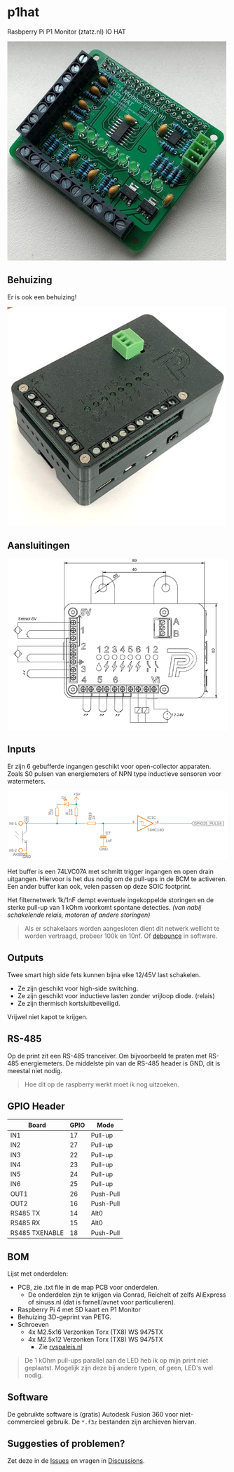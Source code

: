 # p1hat
Rasbperry Pi P1 Monitor (ztatz.nl) IO HAT

![pcb](./doc/img/thumbnail_pcb.jpg)

## Behuizing
Er is ook een behuizing!

![render](./doc/img/thumbnail_enclosure.jpg)


## Aansluitingen

![aansluitingen](./doc/img/drawing_1.png)

## Inputs

Er zijn 6 gebufferde ingangen geschikt voor open-collector apparaten.
Zoals S0 pulsen van energiemeters of NPN type inductieve sensoren voor watermeters.

![inputs](./doc/img/input.png)

Het buffer is een 74LVC07A met schmitt trigger ingangen en open drain uitgangen. 
Hiervoor is het dus nodig om de pull-ups in de BCM te activeren. 
Een ander buffer kan ook, velen passen op deze SOIC footprint.

Het filternetwerk 1k/1nF dempt eventuele ingekoppelde storingen en de sterke pull-up van 1 kOhm voorkomt spontane detecties. *(van nabij schakelende relais, motoren of andere storingen)*  

> Als er schakelaars worden aangesloten dient dit netwerk wellicht te worden vertraagd, probeer 100k en 10nf. Of [debounce](https://en.wikipedia.org/wiki/Switch#Contact_bounce) in software.

## Outputs

Twee smart high side fets kunnen bijna elke 12/45V last schakelen.
 - Ze zijn geschikt voor high-side switching. 
 - Ze zijn geschikt voor inductieve lasten zonder vrijloop diode. (relais)
 - Ze zijn thermisch kortsluitbeveiligd.
 
Vrijwel niet kapot te krijgen.

## RS-485

Op de print zit een RS-485 tranceiver. Om bijvoorbeeld te praten met RS-485 energiemeters.
De middelste pin van de RS-485 header is GND, dit is meestal niet nodig.

> Hoe dit op de raspberry werkt moet ik nog uitzoeken.  

## GPIO Header

| Board          | GPIO | Mode       |
|----------------|------|------------|
| IN1            | 17   | Pull-up    |
| IN2            | 27   | Pull-up    |
| IN3            | 22   | Pull-up    |
| IN4            | 23   | Pull-up    |
| IN5            | 24   | Pull-up    |
| IN6            | 25   | Pull-up    |
| OUT1           | 26   | Push-Pull  |
| OUT2           | 16   | Push-Pull  |
| RS485 TX       | 14   | Alt0       |
| RS485 RX       | 15   | Alt0       |
| RS485 TXENABLE | 18   | Push-Pull  |

## BOM

Lijst met onderdelen:

- PCB, zie .txt file in de map PCB voor onderdelen.
    - De onderdelen zijn te krijgen via Conrad, Reichelt of zelfs AliExpress of sinuss.nl (dat is farnell/avnet voor particulieren).
- Raspberry Pi 4 met SD kaart en P1 Monitor
- Behuizing 3D-geprint van PETG.
- Schroeven
    - 4x M2.5x16 Verzonken Torx (TX8) WS 9475TX
    - 4x M2.5x12 Verzonken Torx (TX8) WS 9475TX
        - Zie [rvspaleis.nl](https://www.rvspaleis.nl/bouten/torx/ws-9475/ws-9475-[-]-a2-[-]-m2,5)

> De 1 kOhm pull-ups parallel aan de LED heb ik op mijn print niet geplaatst. Mogelijk zijn deze bij andere typen, of geen, LED's wel nodig.

## Software

De gebruikte software is (gratis) Autodesk Fusion 360 voor niet-commercieel gebruik. 
De `*.f3z` bestanden zijn archieven hiervan.

## Suggesties of problemen?
Zet deze in de [Issues](https://github.com/Jeroen6/p1hat/issues) en vragen in [Discussions](https://github.com/Jeroen6/p1hat/discussions).
